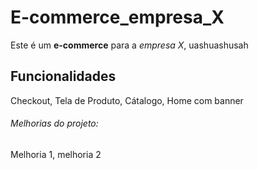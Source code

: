 # E-commerce_empresa_X
Este é um **e-commerce** para a *empresa X*, uashuashusah

## Funcionalidades

Checkout, Tela de Produto, Cátalogo, Home com banner

###### Melhorias do projeto:

Melhoria 1, melhoria 2